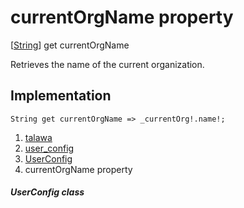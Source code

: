 
<div>

# currentOrgName property

</div>



[[String](https://api.flutter.dev/flutter/dart-core/String-class.html)]
get currentOrgName



Retrieves the name of the current organization.



## Implementation

``` language-dart
String get currentOrgName => _currentOrg!.name!;
```








1.  [talawa](../../index.html)
2.  [user_config](../../services_user_config/)
3.  [UserConfig](../../services_user_config/UserConfig-class.html)
4.  currentOrgName property

##### UserConfig class







